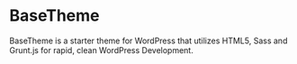 # BaseTheme
BaseTheme is a starter theme for WordPress that utilizes HTML5, Sass and Grunt.js for rapid, clean WordPress Development.
